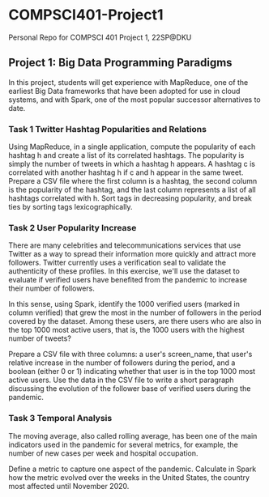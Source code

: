 # COMPSCI401-Project1

Personal Repo for COMPSCI 401 Project 1, 22SP@DKU

## Project 1: Big Data Programming Paradigms

In this project, students will get experience with MapReduce, one of the earliest Big Data frameworks that have been adopted for use in cloud systems, and with Spark, one of the most popular successor alternatives to date.

### Task 1 Twitter Hashtag Popularities and Relations

Using MapReduce, in a single application, compute the popularity of each hashtag h and create a list of its correlated hashtags. The popularity is simply the number of tweets in which a hashtag h appears. A hashtag c is correlated with another hashtag h if c and h appear in the same tweet. Prepare a CSV file where the first column is a hashtag, the second column is the popularity of the hashtag, and the last column represents a list of all hashtags correlated with h. Sort tags in decreasing popularity, and break ties by sorting tags lexicographically.

### Task 2 User Popularity Increase

There are many celebrities and telecommunications services that use Twitter as a way to spread their information more quickly and attract more followers. Twitter currently uses a verification seal to validate the authenticity of these profiles. In this exercise, we'll use the dataset to evaluate if verified users have benefited from the pandemic to increase their number of followers.

In this sense, using Spark, identify the 1000 verified users (marked in column verified) that grew the most in the number of followers in the period covered by the dataset. Among these users, are there users who are also in the top 1000 most active users, that is, the 1000 users with the highest number of tweets?

Prepare a CSV file with three columns: a user's screen_name, that user's relative increase in the number of followers during the period, and a boolean (either 0 or 1) indicating whether that user is in the top 1000 most active users. Use the data in the CSV file to write a short paragraph discussing the evolution of the follower base of verified users during the pandemic.

### Task 3 Temporal Analysis

The moving average, also called rolling average, has been one of the main indicators used in the pandemic for several metrics, for example, the number of new cases per week and hospital occupation.

Define a metric to capture one aspect of the pandemic. Calculate in Spark how the metric evolved over the weeks in the United States, the country most affected until November 2020.
